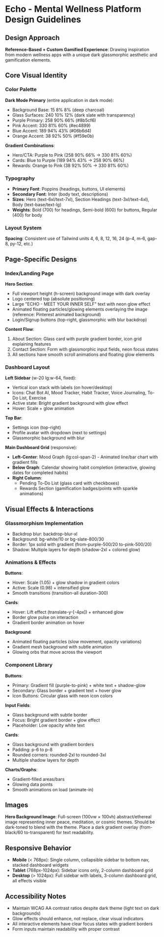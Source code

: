 # Echo - Mental Wellness Platform Design Guidelines

## Design Approach
**Reference-Based + Custom Gamified Experience**: Drawing inspiration from modern wellness apps with a unique dark glassmorphic aesthetic and gamification elements.

## Core Visual Identity

### Color Palette
**Dark Mode Primary** (entire application in dark mode):
- Background Base: 15 8% 8% (deep charcoal)
- Glass Surfaces: 240 10% 12% (dark slate with transparency)
- Purple Primary: 258 90% 66% (#8b5cf6)
- Pink Accent: 330 81% 60% (#ec4899)
- Blue Accent: 189 94% 43% (#06b6d4)
- Orange Accent: 38 92% 50% (#f59e0b)

**Gradient Combinations**:
- Hero/CTA: Purple to Pink (258 90% 66% → 330 81% 60%)
- Cards: Blue to Purple (189 94% 43% → 258 90% 66%)
- Rewards: Orange to Pink (38 92% 50% → 330 81% 60%)

### Typography
- **Primary Font**: Poppins (headings, buttons, UI elements)
- **Secondary Font**: Inter (body text, descriptions)
- **Sizes**: Hero (text-6xl/text-7xl), Section Headings (text-3xl/text-4xl), Body (text-base/text-lg)
- **Weights**: Bold (700) for headings, Semi-bold (600) for buttons, Regular (400) for body

### Layout System
**Spacing**: Consistent use of Tailwind units 4, 6, 8, 12, 16, 24 (p-4, m-6, gap-8, py-12, etc.)

## Page-Specific Designs

### Index/Landing Page
**Hero Section**:
- Full viewport height (h-screen) background image with dark overlay
- Logo centered top (absolute positioning)
- Large "ECHO - MEET YOUR INNER SELF" text with neon glow effect
- Animated floating particles/glowing elements overlaying the image (reference: Pinterest animated background)
- Login/Signup buttons (top-right, glassmorphic with blur backdrop)

**Content Flow**:
1. About Section: Glass card with purple gradient border, icon grid explaining features
2. Contact Section: Form with glassmorphic input fields, neon focus states
3. All sections have smooth scroll animations and floating glow elements

### Dashboard Layout
**Left Sidebar** (w-20 lg:w-64, fixed):
- Vertical icon stack with labels (on hover/desktop)
- Icons: Chat Bot AI, Mood Tracker, Habit Tracker, Voice Journaling, To-Do List, Exercise
- Active state: Bright gradient background with glow effect
- Hover: Scale + glow animation

**Top Bar**:
- Settings icon (top-right)
- Profile avatar with dropdown (next to settings)
- Glassmorphic background with blur

**Main Dashboard Grid** (responsive):
- **Left-Center**: Mood Graph (lg:col-span-2) - Animated line/bar chart with gradient fills
- **Below Graph**: Calendar showing habit completion (interactive, glowing dates for completed habits)
- **Right Column**: 
  - Pending To-Do List (glass card with checkboxes)
  - Rewards Section (gamification badges/points with sparkle animations)

## Visual Effects & Interactions

### Glassmorphism Implementation
- Backdrop blur: backdrop-blur-xl
- Background: bg-white/10 or bg-slate-800/30
- Border: 1px solid with gradient (from-purple-500/20 to-pink-500/20)
- Shadow: Multiple layers for depth (shadow-2xl + colored glow)

### Animations & Effects
**Buttons**:
- Hover: Scale (1.05) + glow shadow in gradient colors
- Active: Scale (0.98) + intensified glow
- Smooth transitions (transition-all duration-300)

**Cards**:
- Hover: Lift effect (translate-y-[-4px]) + enhanced glow
- Border glow pulse on interaction
- Gradient border animation on hover

**Background**:
- Animated floating particles (slow movement, opacity variations)
- Gradient mesh background with subtle animation
- Glowing orbs that move across the viewport

### Component Library

**Buttons**:
- Primary: Gradient fill (purple-to-pink) + white text + shadow-glow
- Secondary: Glass border + gradient text + hover glow
- Icon Buttons: Circular glass with neon icon colors

**Input Fields**:
- Glass background with subtle border
- Focus: Bright gradient border + glow effect
- Placeholder: Low opacity white text

**Cards**:
- Glass background with gradient borders
- Padding: p-6 to p-8
- Rounded corners: rounded-2xl to rounded-3xl
- Multiple shadow layers for depth

**Charts/Graphs**:
- Gradient-filled areas/bars
- Glowing data points
- Smooth animations on load (animate-in)

## Images
**Hero Background Image**: Full-screen (100vw × 100vh) abstract/ethereal image representing inner peace, meditation, or cosmic themes. Should be dark-toned to blend with the theme. Place a dark gradient overlay (from-black/60 to-transparent) for text readability.

## Responsive Behavior
- **Mobile** (< 768px): Single column, collapsible sidebar to bottom nav, stacked dashboard widgets
- **Tablet** (768px-1024px): Sidebar icons only, 2-column dashboard grid
- **Desktop** (> 1024px): Full sidebar with labels, 3-column dashboard grid, all effects visible

## Accessibility Notes
- Maintain WCAG AA contrast ratios despite dark theme (light text on dark backgrounds)
- Glow effects should enhance, not replace, clear visual indicators
- All interactive elements have clear focus states with gradient borders
- Form inputs maintain readability with proper contrast
